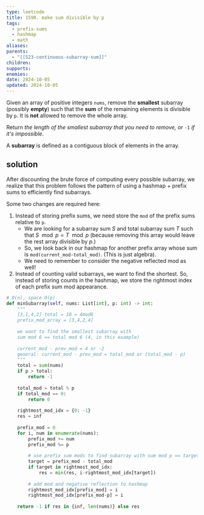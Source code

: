 ```yaml
---
type: leetcode
title: 1590. make sum divisible by p
tags:
  - prefix-sums
  - hashmap
  - math
aliases: 
parents:
  - "[[523-continuous-subarray-sum]]"
children: 
supports: 
enemies: 
date: 2024-10-05
updated: 2024-10-05
---
```


Given an array of positive integers `nums`, remove the **smallest** subarray (possibly **empty**) such that the **sum** of the remaining elements is divisible by `p`. It is **not** allowed to remove the whole array.

Return _the length of the smallest subarray that you need to remove, or_ `-1` _if it's impossible_.

A **subarray** is defined as a contiguous block of elements in the array.

## solution

After discounting the brute force of computing every possible subarray, we realize that this problem follows the pattern of using a hashmap + prefix sums to efficiently find subarrays.

Some two changes are required here:

1. Instead of storing prefix sums, we need store the `mod` of the prefix sums relative to `p`.
	- We are looking for a subarray sum $S$ and total subarray sum $T$ such that $S\mod p = T\mod p$ (because removing this array would leave the rest array divisible by $p$.)
	- So, we look back in our hashmap for another prefix array whose sum is `mod(current_mod-total_mod)`. (This is just algebra).
	- We need to remember to consider the negative reflected mod as well!
2. Instead of counting valid subarrays, we want to find the shortest. So, instead of storing counts in the hashmap, we store the rightmost index of each prefix sum mod appearance.

```python
# O(n), space O(p)
def minSubarray(self, nums: List[int], p: int) -> int:
	"""
	[3,1,4,2] total = 10 = 4mod6
	prefix_mod_array = [3,4,2,4]
	
	we want to find the smallest subarray with
	sum mod 6 == total mod 6 (4, in this example)
	  
	current_mod - prev_mod = 4 or -2
	general: current_mod - prev_mod = total_mod or (total_mod - p)
	"""
	total = sum(nums)
	if p > total:
		return -1
	  
	total_mod = total % p
	if total_mod == 0:
		return 0
	  
	rightmost_mod_idx = {0: -1}
	res = inf
	  
	prefix_mod = 0
	for i, num in enumerate(nums):
		prefix_mod += num
		prefix_mod %= p
	  
		# use prefix sum mods to find subarray with sum mod p == target
		target = prefix_mod - total_mod
		if target in rightmost_mod_idx:
			res = min(res, i-rightmost_mod_idx[target])
	
		# add mod and negative reflection to hashmap
		rightmost_mod_idx[prefix_mod] = i
		rightmost_mod_idx[prefix_mod-p] = i
	  
	return -1 if res in {inf, len(nums)} else res
```
